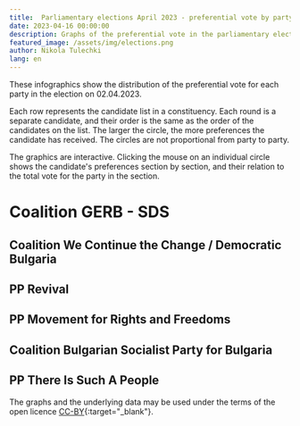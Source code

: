 ```yaml
---
title:  Parliamentary elections April 2023 - preferential vote by party
date: 2023-04-16 00:00:00
description: Graphs of the preferential vote in the parliamentary elections.
featured_image: /assets/img/elections.png
author: Nikola Tulechki
lang: en
---
```


These infographics show the distribution of the preferential vote for each party in the election on 02.04.2023.

Each row represents the candidate list in a constituency.
Each round is a separate candidate, and their order is the same as the order of the candidates on the list.
The larger the circle, the more preferences the candidate has received.
The circles are not proportional from party to party.

The graphics are interactive. 
Clicking the mouse on an individual circle shows the candidate's preferences section by section, 
and their relation to the total vote for the party in the section.
 
# Coalition GERB - SDS

<div class="chart-container">
  <div id="vis_gerb"></div>
</div>

## Coalition We Continue the Change / Democratic Bulgaria

<div class="chart-container">
  <div id="vis_ppdb"></div>
</div>

## PP Revival

<div class="chart-container">
  <div id="vis_vuz"></div>
</div>

## PP Movement for Rights and Freedoms

<div class="chart-container">
  <div id="vis_dps"></div>
</div>


## Coalition Bulgarian Socialist Party for Bulgaria

<div class="chart-container">
  <div id="vis_bsp"></div>
</div>

## PP There Is Such A People

<div class="chart-container">
  <div id="vis_itn"></div>
</div>


The graphs and the underlying data may be used under the terms of the open licence [CC-BY](https://creativecommons.org/licenses/by/2.0/){:target="_blank"}.

<script type="text/javascript">
var vlSpec = {
  "$schema": "https://vega.github.io/schema/vega-lite/v5.json",
  "title": "",
  "data": {
    "url": ""
  },
  "width": 900,
  "height": 900,
  "mark": {
    "type": "circle",
    "opacity": 0.8,
    "stroke": "black",
    "strokeWidth": 1,
    "color": "#2c92e6"
  },
  "encoding": {
    "x": {
      "field": "cand_number",
      "type": "ordinal",
      "axis": {"grid": false, "title": "Candidate number"}
    },
    "y": {"field": "mir_norm", "type": "ordinal", "axis": {"title": "MMC"}},
    "size": {
      "field": "pref_votes",
      "type": "quantitative",
      "scale": {"rangeMax": 5000}
    },
    "tooltip": [
      {"field": "mir_norm", "type": "ordinal", "title": "MMC"},
      {"field": "cand_number", "type": "ordinal", "title": "Number"},
      {"field": "name", "type": "nominal", "title": "Candidate"},
      {"field": "pref_votes", "type": "quantitative", "title": "Preferences"}
    ],
    "href": {"field": "link", "type": "nominal"}
  },
  "config": {"legend": {"disable": true}}
}
var urlbase = "https://raw.githubusercontent.com/nikolatulechki/semanticElections/master/analysis/pref-viz/"

function init() {
    var containers = document.getElementsByClassName('chart-container');
 
    vlSpec_gerb=JSON.parse(JSON.stringify(vlSpec));
    vlSpec_gerb.title = "Coalition GERB - SDS  - Preferential vote distribution - 02.04.2023" ;
    vlSpec_gerb.data.url = urlbase+"gerb_2023.csv" ;
    vlSpec_gerb.mark.color = "#2c92e6";
    vegaEmbed('#vis_gerb', vlSpec_gerb);

    vlSpec_ppdb=JSON.parse(JSON.stringify(vlSpec));
    vlSpec_ppdb.title = "Coalition We Continue the Change / Democratic Bulgaria  - Preferential vote distribution - 02.04.2023" ;
    vlSpec_ppdb.data.url = urlbase+"ppdb_2023.csv" ;
    vlSpec_ppdb.mark.color = "#1e0985";
    vegaEmbed('#vis_ppdb', vlSpec_ppdb);
    
    vlSpec_dps=JSON.parse(JSON.stringify(vlSpec));
    vlSpec_dps.title = "Movement for Rights and Freedoms  - Preferential vote distribution - 02.04.2023" ;
    vlSpec_dps.data.url = urlbase+"dps_2023.csv" ;
    vlSpec_dps.mark.color = "#0d518898";  
     vegaEmbed('#vis_dps', vlSpec_dps);

    vlSpec_vuz=JSON.parse(JSON.stringify(vlSpec));
    vlSpec_vuz.title = "Revival  - Preferential vote distribution - 02.04.2023" ;
    vlSpec_vuz.data.url = urlbase+"vuz_2023.csv" ;
    vlSpec_vuz.mark.color = "#7b5804";  
    vegaEmbed('#vis_vuz', vlSpec_vuz);

    vlSpec_bsp=JSON.parse(JSON.stringify(vlSpec));
    vlSpec_bsp.title = "Bulgarian Socialist Party  - Preferential vote distribution - 02.04.2023" ;
    vlSpec_bsp.data.url = urlbase+"bsp_2023.csv" ;
    vlSpec_bsp.mark.color = "#BB3214";  
    vegaEmbed('#vis_bsp', vlSpec_bsp);
 
    vlSpec_itn=JSON.parse(JSON.stringify(vlSpec));
    vlSpec_itn.title = "There Is Such A People  - Preferential vote distribution - 02.04.2023" ;
    vlSpec_itn.data.url = urlbase+"itn_2023.csv" ;
    vlSpec_itn.mark.color = "#D8E013";  
    vegaEmbed('#vis_itn', vlSpec_itn);
}

init();
window.addEventListener('resize', init);
</script>
